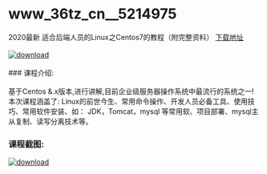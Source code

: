# www_36tz_cn__5214975
2020最新 适合后端人员的Linux之Centos7的教程（附完整资料）
[下载地址](http://www.36tz.cn/article/5214975 "下载地址")
<br/></br>[![download](http://36tz.cn/muke_img/2020_08_1-59-300x202.png "下载地址")](http://www.36tz.cn/article/5214975 "下载地址")
<br/></br>### 课程介绍:<br/></br>基于Centos &.x版本,进行讲解,目前企业级服务器操作系统中最流行的系统之一!
本次课程涵盖了:
Linux的前世今生、常用命令操作、开发人员必备工具、使用技巧、常用软件安装、如： JDK，Tomcat，mysql 等常用软、项目部署、mysql主从复制、读写分离技术等。

### 课程截图:
[![download](http://36tz.cn/muke_img/2020_08_2-56.png "下载地址")](http://www.36tz.cn/article/5214975 "下载地址")
